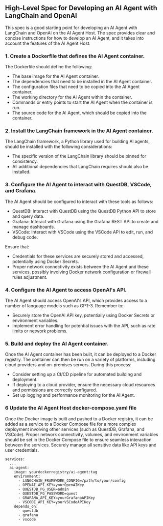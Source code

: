 ## High-Level Spec for Developing an AI Agent with LangChain and OpenAI

This spec is a good starting point for developing an AI Agent with LangChain and OpenAI on the AI Agent Host. The spec provides clear and concise instructions for how to develop an AI Agent, and it takes into account the features of the AI Agent Host.

### 1. Create a Dockerfile that defines the AI Agent container.

The Dockerfile should define the following:

- The base image for the AI Agent container.
- The dependencies that need to be installed in the AI Agent container.
- The configuration files that need to be copied into the AI Agent container.
- The working directory for the AI Agent within the container.
- Commands or entry points to start the AI Agent when the container is run.
- The source code for the AI Agent, which should be copied into the container.

### 2. Install the LangChain framework in the AI Agent container.

The LangChain framework, a Python library used for building AI agents, should be installed with the following considerations:

- The specific version of the LangChain library should be pinned for consistency.
- All additional dependencies that LangChain requires should also be installed.

### 3. Configure the AI Agent to interact with QuestDB, VSCode, and Grafana.

The AI Agent should be configured to interact with these tools as follows:

- QuestDB: Interact with QuestDB using the QuestDB Python API to store and query data.
- Grafana: Interact with Grafana using the Grafana REST API to create and manage dashboards.
- VSCode: Interact with VSCode using the VSCode API to edit, run, and debug code.

Ensure that:

- Credentials for these services are securely stored and accessed, potentially using Docker Secrets.
- Proper network connectivity exists between the AI Agent and these services, possibly involving Docker network configuration or firewall rules adjustment.

### 4. Configure the AI Agent to access OpenAI's API.

The AI Agent should access OpenAI's API, which provides access to a number of language models such as GPT-3. Remember to:

- Securely store the OpenAI API key, potentially using Docker Secrets or environment variables.
- Implement error handling for potential issues with the API, such as rate limits or network problems.

### 5. Build and deploy the AI Agent container.

Once the AI Agent container has been built, it can be deployed to a Docker registry. The container can then be run on a variety of platforms, including cloud providers and on-premises servers. During this process:

- Consider setting up a CI/CD pipeline for automated building and deployment.
- If deploying to a cloud provider, ensure the necessary cloud resources and permissions are correctly configured.
- Set up logging and performance monitoring for the AI Agent.

### 6 Update the AI Agent Host docker-compose.yaml file

Once the Docker image is built and pushed to a Docker registry, it can be added as a service to a Docker Compose file for a more complex deployment involving other services (such as QuestDB, Grafana, and VSCode). Proper network connectivity, volumes, and environment variables should be set in the Docker Compose file to ensure seamless interaction between the services. Securely manage all sensitive data like API keys and user credentials.

```
services:
  ...
  ai-agent:
    image: yourdockerregistry/ai-agent:tag
    environment:
      - LANGCHAIN_FRAMEWORK_CONFIG=/path/to/your/config
      - OPENAI_API_KEY=yourOpenAIKey
      - QUESTDB_PG_USER=admin
      - QUESTDB_PG_PASSWORD=quest
      - GRAFANA_API_KEY=yourGrafanaAPIKey
      - VSCODE_API_KEY=yourVSCodeAPIKey
    depends_on:
      - questdb
      - grafana
      - vscode
```